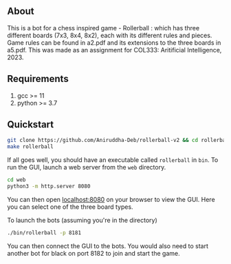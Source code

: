 ## About
This is a bot for a chess inspired game - Rollerball : which has three different boards (7x3, 8x4, 8x2), each with its different rules and pieces. Game rules can be found in a2.pdf and its extensions to the three boards in a5.pdf.
This was made as an assignment for COL333: Aritificial Intelligence, 2023.


## Requirements

1. gcc >= 11
2. python >= 3.7

## Quickstart

```bash
git clone https://github.com/Aniruddha-Deb/rollerball-v2 && cd rollerball-v2
make rollerball
```

If all goes well, you should have an executable called `rollerball` in `bin`. To run the GUI, launch a web server from the `web` directory.

```bash
cd web
python3 -m http.server 8080
```

You can then open [localhost:8080](http://localhost:8080) on your browser to view the GUI. Here you can select one of the three board types. 

To launch the bots (assuming you're in the directory)

```bash
./bin/rollerball -p 8181
```

You can then connect the GUI to the bots. You would also need to start another bot for black on port 8182 to join and start the game.
